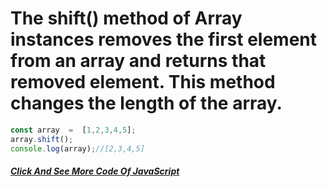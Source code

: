# The shift() method of Array instances removes the first element from an array and returns that removed element. This method changes the length of the array.

```JavaScript
const array  =  [1,2,3,4,5];
array.shift();
console.log(array);//[2,3,4,5]
```
##### [Click And See More Code Of JavaScript](../js/16.shift.js)